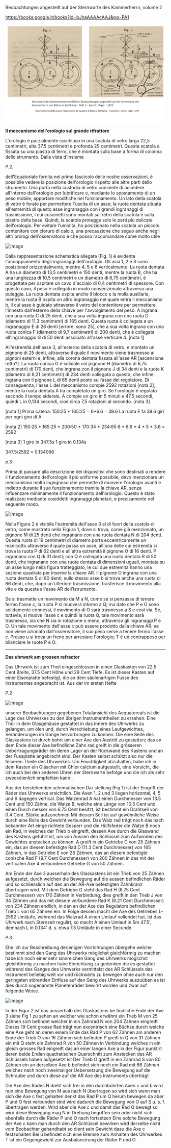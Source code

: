 Beobachtungen angestellt auf der Sternwarte des Kammerherrn, volume 2

https://books.google.it/books?id=bJhaAAAAcAAJ&pg=PA1



<a href="https://github.com/jumpjack/heliostat/blob/main/images/regolatore/regolatore-ingranaggi.png"><img src="https://github.com/jumpjack/heliostat/blob/main/images/regolatore/regolatore-ingranaggi.png" width = ""></a>

**Il meccanismo dell'orologio sul grande rifrattore**
 
 L'orologio è parzialmente racchiuso in una scatola di vetro larga 22,5 centimetri, alta 37,5 centimetri e profonda 29 centimetri. Questa scatola è fissata su una piastra di ferro, che è montata sulla base a forma di colonna dello strumento. Dalla vista d'insieme 
 
 P.2.
 
dell'Equatoriale fornita nel primo fascicolo delle nostre osservazioni, è possibile vedere la posizione dell'orologio rispetto alle altre parti dello strumento. Una porta nella custodia di vetro consente di accedere all'interno dell'orologio per lubrificare e, mediante lo spostamento di un peso mobile, apportare modifiche nel funzionamento. Un lato della scatola di vetro è forato per permettere l'uscita di un asse; la ruota dentata situata all'estremità di questo asse ingranaggia con i grandi ingranaggi di trasmissione, i cui cuscinetti sono montati sul retro della scatola e sulla piastra della base. Quindi, la scatola protegge solo le parti più delicate dell'orologio. Per evitare l'umidità, ho posizionato nella scatola un piccolo contenitore con cloruro di calcio, una precauzione che seguo anche negli altri orologi dell'osservatorio e che posso raccomandare come molto utile

![image](https://github.com/jumpjack/heliostat/assets/1620953/1cb5cfbe-0651-4dad-98a6-8046a671feec)

 
 Dalla rappresentazione schematica allegata (Fig. 1) è evidente l'accoppiamento degli ingranaggi dell'orologio. Gli assi 1, 2 e 3 sono posizionati orizzontalmente, mentre 4, 5 e 6 verticalmente. La ruota dentata A ha un diametro di 13,5 centimetri e 150 denti, mentre la ruota B, che ha una lunghezza di 10,5 centimetri e un diametro di 6,75 centimetri, è progettata per ospitare un cavo d'acciaio di 0,4 centimetri di spessore. Con questo cavo, il peso è collegato in modo convenzionale attraverso una puleggia. La ruota dentata ospita anche il blocco e la molla ausiliaria, mentre la ruota B ospita un altro ingranaggio nel quale entra il meccanismo b, il cui asse è guidato attraverso il vetro del contenitore per permettere l'innesto dall'esterno della chiave per l'avvolgimento del peso. A ingrana con una ruota C di 25 denti, che a sua volta ingrana con una ruota D (diametro di 11,3 centimetri) di 165 denti. Questa ruota è collegata a un ingranaggio E di 26 denti [errore: sono 25], che a sua volta ingrana con una ruota conica F (diametro di 9,7 centimetri) di 200 denti, che è collegata all'ingranaggio G di 50 denti associato all'asse verticale 4. [nota 1]
 
All'estremità dell'asse 3, all'esterno della scatola di vetro, è montato un pignone di 25 denti, attraverso il quale il movimento viene trasmesso ai pignoni esterni e, infine, alla corona dentata fissata all'asse AR [ascensione retta?]. La  ruota conica G è solidale col pignone H (diametro di 6,75 centimetri) di 170 denti, che ingrana con il pignone J di 34 denti e la ruota K (diametro di 6,21 centimetri) di 234 denti collegata a questo, che infine ingrana con il pignone L di 65 denti posto sull'asse del regolatore. Di conseguenza, l'asse L del meccanismo compie 2592 rotazioni [nota 2], mentre la ruota dentata A ha completato un giro. Se l'orologio è regolato secondo il tempo siderale, A compie un giro in 5 minuti e 47,5 secondi, quindi L in 0,134 secondi, cioè circa 7,5 rotazioni al secondo. [nota 3]



[nota 1]
Prima catena:
150:25 * 165:25 = 6*6.6 = 39.6
La ruota E fa 39.6 giri per ogni giro di A

[nota 2]
150:25 * 165:25 * 200:50 * 170:34 * 234:65
6 * 6.6 * 4 * 5 * 3.6 = 2592


[nota 3]
1 giro in 347.5s
1 giro in 0.134s

347.5/2592 = 0.134066


p.3

Prima di passare alla descrizione dei dispositivi che sono destinati a rendere il funzionamento dell'orologio il più uniforme possibile, devo menzionare un meccanismo molto ingegnoso che permette di muovere l'orologio avanti e indietro durante il suo funzionamento tramite la chiave AR, senza influenzare minimamente il funzionamento dell'orologio. Questo è stato realizzato mediante cosiddetti ingranaggi planetari, e precisamente nel seguente modo.

![image](https://github.com/jumpjack/heliostat/assets/1620953/16f0f84d-3bb5-42f2-9f29-4521f5e27d09)


Nella Figura 2 è visibile l'estremità dell'asse 3 al di fuori della scatola di vetro, come mostrato nella Figura 1, dove si trova, come già menzionato, un pignone M di 25 denti che ingranano con una ruota dentata N di 204 denti. Questa ruota di 19 centimetri di diametro porta eccentricamente un manicotto attraverso il quale passa un asse, all'una delle cui estremità si trova la ruota P di 62 denti e all'altra estremità il pignone O di 16 denti. P ingranano con Q di 31 denti; con Q è collegata una ruota dentata R di 50 denti, che ingranano con una ruota dentata di dimensioni uguali, montata su un asse lungo nella figura tratteggiato, le cui due estremità hanno una sezione quadrata per inserire la chiave AR. Il pignone O ingrana con una ruota dentata S di 80 denti; sullo stesso asse b si trova anche una ruota di 66 denti, che, dopo un'ulteriore trasmissione, trasferisce il movimento alla vite e da questa all'asse AR dell'istrumento.

Se si trasmette un movimento da M a N, come se si pensasse di tenere fermo l'asse c, la ruota P si muoverà intorno a Q; ma dato che P e O sono solidamente connessi, il movimento di O sarà trasmesso a S e così via. Se, tuttavia, si muove l'asse c e quindi la ruota Q, tale movimento sarà trasmesso, sia che N sia in rotazione o meno, attraverso gli ingranaggi P e O. Un tale movimento dell'asse c può essere prodotto dalla chiave AR; se non viene azionata dall'osservatore, il suo peso serve a tenere fermo l'asse c. Presso u si trova un freno per arrestare l'orologio; T è un contrappeso per bilanciare le ruote P e O.

-------------

**Das uhrwerk am grossen refractor**

Das Uhrwerk ist zum Theil eingeschlossen in einen Glaskasten von 22.5 Cent Breite, 37.5 Cent Höhe und 29 Cent Tiefe. Es ist dieser Kasten auf einer Eisenplatte befestigt, die an dem säulenartigen Fusse des Instrumentes angebracht ist. Aus der im ersten Hefte  

P.2

![image](https://github.com/jumpjack/heliostat/assets/1620953/1cb5cfbe-0651-4dad-98a6-8046a671feec)

unserer Beobachtungen gegebenen Totalansicht des Aequatoreals ist die Lage des Uhrwerkes zu den übrigen Instrumenttheilen zu ersehen. Eine Thür in dem Glasgehäuse gestattet in das Innere des Uhrwerks zu gelangen, um ölen und, durch Verschiebung eines Laufgewichtes, Veränderungen im Gange hervorbringen zu können. Die eine Seite des Glaskastens ist durch bohrt um einer Axe den Austritt zu gestatten; das an dem Ende dieser Axe befindliche Zahn rad greift in die grösseren Uebertragungsräder ein deren Lager an der Rückwand des Kastens und an der Fussplatte angebracht sind. Der Kasten selbst schützt also nur die feineren Theile des Uhrwerkes. Um Feuchtigkeit abzuhalten, habe ich in dem Kasten ein Gläschen mit Chlor calcium aufgestellt, eine Vorsicht, die ich auch bei den anderen Uhren der Sternwarte befolge und die ich als sehr zweckdienlich empfehlen kann .

Aus der beistehenden schematischen Dar stellung (Fig 1) ist der Eingriff der Räder des Uhrwerks ersichtlich. Die Axen 1, 2 und 3 liegen horizontal, 4, 5 und 6 dagegen vertical. Das Walzenrad A hat einen Durchmesser von 13.5 Cent und 150 Zähne, die Walze B, welche eine Länge von 10.5 Cent und einen Durch messer von 6.75 Cent besitzt, ist bestimmt ein Drahtseil von 0.4 Cent. Stärke aufzunehmen Mit diesem Seil ist auf gewöhnliche Weise durch eine Rolle das Gewicht verbunden. Das Walz rad trägt noch das nach bekannter Art einge richtete Gesperr und die Hülfsfeder die Walze B noch ein Rad, in welches der Trieb b eingreift, dessen Axe durch die Glaswand des Kastens geführt ist, um von Aussen den Schlüssel zum Aufwinden des Gewichtes anstecken zu können. A greift in ein Getriebe C von 25 Zähnen ein, das an diesem befestigte Rad D (11.3 Cent Durchmesser) von 165 Zähnen, in das Getriebe E von 26 Zähnen, das an diesem befestigte conische Rad F (9.7 Cent Durchmesser) von 200 Zähnen in das mit der verticalen Axe 4 verbundene Getriebe G von 50 Zähnen.

 Am Ende der Axe 3 ausserhalb des Glaskastens ist ein Trieb von 25 Zähnen aufgesetzt, durch welchen die Bewegung auf die aussen befindlichen Räder und so schliesslich auf den an der AR-Axe befestigten Zahnkranz übertragen wird. Mit dem Getriebe G steht das Rad H (6.75 Cent Durchmesser) von 170 Zähnen in Verbindung, dies greift in den Trieb J von 34 Zähnen und das mit diesem verbundene Rad K (6.21 Cent Durchmesser) von 234 Zähnen endlich, in den an der Axe des Regulators befindlichen Trieb L von 65 Zähnen ein. In Folge dessen macht die Axe des Getriebes L-2592 Umläufe, während das Walzrad A einen Umlauf vollendet hat. Ist das Uhrwerk nach Sternzeit regulirt, so macht A einen Umlauf in 5m 47.5', demnach L in 0.134' d. s. etwa 7.5 Umläufe in einer Secunde.
 
P.3

Ehe ich zur Beschreibung derjenigen Vorrichtungen übergehe welche bestimmt sind den Gang des Uhrwerks möglichst gleichförmig zu machen habe ich noch einer sehr sinnreichen  Gang des Uhrwerks möglichst gleichförmig zu machen habe Einrichtung zu gedenken die es gestattet während des Ganges des Uhrwerks vermittelst des AR Schlüssels das Instrument beliebig weit vor und rückwärts zu bewegen ohne auch nur den geringsten störenden Einfluss auf den Gang des Uhrwerks auszuüben es ist dies durch sogenannte Planetenräder bewirkt worden und zwar auf folgende Weise.

![image](https://github.com/jumpjack/heliostat/assets/1620953/16f0f84d-3bb5-42f2-9f29-4521f5e27d09)

 In der Figur 2 ist das ausserhalb des Glaskastens be findliche Ende der Axe 3 siehe Fig 1 zu sehen an welcher wie schon erwähnt ein Trieb M von 25 Zähnen sich befindet welcher in ein Zahnrad N von 204 Zähnen eingreift Dieses 19 Cent grosse Rad trägt nun excentrisch eine Büchse durch welche eine Axe geht an deren einem Ende das Rad P von 62 Zähnen am anderen Ende der Trieb O von 16 Zähnen sich befinden P greift in Q von 31 Zähnen ein mit Q steht ein Zahnrad R von 50 Zähnen in Verbindung welches in ein gleich grosses Rad eingreift das an einer langen Axe a in der Figur punktirt deren beide Enden quadratischen Querschnitt zum Anstecken des AR Schlüssels haben aufgesetzt ist Der Trieb O greift in ein Zahnrad S von 80 Zähnen ein an derselben Axe b befindet sich noch ein Rad mit 66 Zähnen welches nach noch zweimaliger Uebersetzung die Bewegung auf die Schraube und durch diese auf die AR Axe des Instruments überträgt 

 Die Axe des Rades N dreht sich frei in den durchbohrten Axen c und b wird nun eine Bewegung von M aus nach N übertragen so wird sich wenn man sich die Axe c fest gehalten denkt das Rad P um Q herum bewegen da aber P und O fest verbunden sind wird dadurch die Bewegung von O auf S u. s. f. übertragen werden. Wird aber die Axe c und damit das Rad Q bewegt so wird diese Bewegung mag N in Drehung begriffen sein oder nicht sich ebenfalls durch die Räder P und O nach fortsetzen Eine solche Bewegung der Axe c kann man durch den AR Schlüssel bewirken wird derselbe nicht vom Beobachter gehandhabt so dient sein Gewicht dazu die Axe c festzuhalten Bei u befindet sich eine Bremse zum Anhalten des Uhrwerkes T ist ein Gegengewicht zur Ausbalancirung der Räder P und O.

